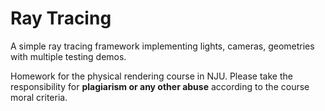 # Ray Tracing 
A simple ray tracing framework implementing lights, cameras, geometries with multiple testing demos.

Homework for the physical rendering course in NJU. Please take the responsibility for **plagiarism or any other abuse** according to the course moral criteria.
